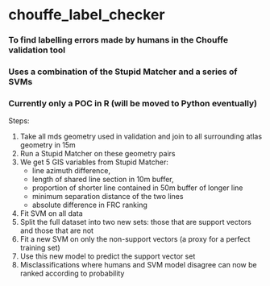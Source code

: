 # chouffe_label_checker

### To find labelling errors made by humans in the Chouffe validation tool
### Uses a combination of the Stupid Matcher and a series of SVMs

### Currently only a POC in R (will be moved to Python eventually)

Steps:
1. Take all mds geometry used in validation and join to all surrounding atlas geometry in 15m
2. Run a Stupid Matcher on these geometry pairs
3. We get 5 GIS variables from Stupid Matcher: 
    - line azimuth difference, 
    - length of shared line section in 10m buffer,
    - proportion of shorter line contained in 50m buffer of longer line
    - minimum separation distance of the two lines
    - absolute difference in FRC ranking
 4. Fit SVM on all data
 5. Split the full dataset into two new sets: those that are support vectors and those that are not
 6. Fit a new SVM on only the non-support vectors (a proxy for a perfect training set)
 7. Use this new model to predict the support vector set
 8. Misclassifications where humans and SVM model disagree can now be ranked according to probability
 
